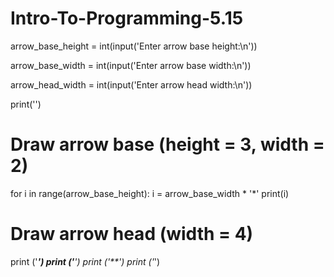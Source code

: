# Intro-To-Programming-5.15
arrow_base_height = int(input('Enter arrow base height:\n'))

arrow_base_width = int(input('Enter arrow base width:\n'))

arrow_head_width = int(input('Enter arrow head width:\n'))

print('')
# Draw arrow base (height = 3, width = 2)
for i in range(arrow_base_height):
    i = arrow_base_width * '*'
    print(i)




# Draw arrow head (width = 4)
print ('****')
print ('***')
print ('**')
print ('*')
